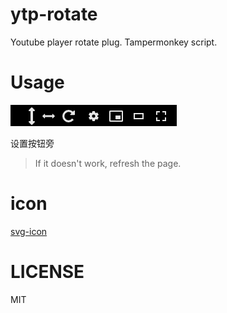 # ytp-rotate
Youtube player rotate plug.  Tampermonkey script.

# Usage
![button](./docs/btns.png)

设置按钮旁

> If it doesn't work, refresh the page.

# icon
[svg-icon](https://github.com/leungwensen/svg-icon)

# LICENSE
MIT
